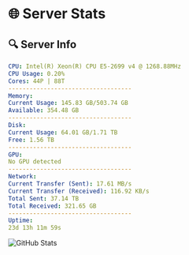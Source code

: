 # 🌐 Server Stats
## 🔍 Server Info
```yaml
CPU: Intel(R) Xeon(R) CPU E5-2699 v4 @ 1268.88MHz
CPU Usage: 0.20%
Cores: 44P | 88T
-----------------------------------
Memory:
Current Usage: 145.83 GB/503.74 GB
Available: 354.48 GB
-----------------------------------
Disk:
Current Usage: 64.01 GB/1.71 TB
Free: 1.56 TB
-----------------------------------
GPU:
No GPU detected
-----------------------------------
Network:
Current Transfer (Sent): 17.61 MB/s
Current Transfer (Received): 116.92 KB/s
Total Sent: 37.14 TB
Total Received: 321.65 GB
-----------------------------------
Uptime:
23d 13h 11m 59s
```
![GitHub Stats](https://img.shields.io/badge/Updated-2025-03-31_10:34:48-blue)